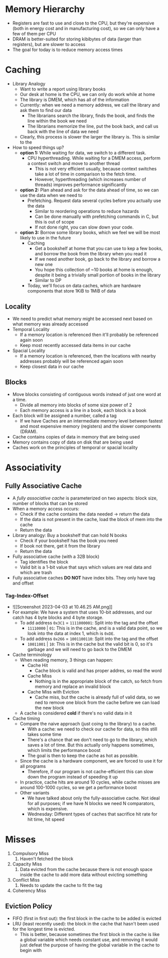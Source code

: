 # Memory Hierarchy
* Registers are fast to use and close to the CPU, but they're expensive (both in energy cost and in manufacturing cost), so we can only have a few of them per CPU
* DRAM is better-suited for storing kibibytes of data (larger than registers), but are slower to access
* The goal for today is to reduce memory access times
# Caching
* Library Analogy
	* Want to write a report using library books
	* Our desk at home is the CPU, we can only do work while at home
	* The library is DMEM, which has all of the information
	* Currently: when we need a memory address, we call the library and ask them to find our data
		* The librarians search the library, finds the book, and finds the line within the book we need
		* The librarians memorize the line, put the book back, and call us back with the line of data we need
	* Clearly, this process is slower the larger the library is. This is similar to the 
* How to speed things up?
	* **option 1:** While waiting for data, we switch to a different task.
		* CPU hyperthreading. While waiting for a DMEM access, perform a context switch and move to another thread
			* This is not very efficient usually, because context switches take a lot of time in comparison to the fetch time. 
			* However, hyperthreading (which increases number of threads) improves performance significantly
	* **option 2:** Plan ahead and ask for the data ahead of time, so we can use the data when we need to
		* Prefetching. Request data several cycles before you actually use the data
			* Similar to reordering operations to reduce hazards
			* Can be done manually with prefetching commands in C, but this is out of scope
			* If not done right, you can slow down your code.
	* **option 3:** Borrow some library books, which we feel we will be most likely to use in the future
		* Caching
			* Get a bookshelf at home that you can use to kep a few books, and borrow the book from the library when you read it
			* If we need another book, go back to the library and borrow a new one
			* You hope this collection of ~10 books at home is enough, despite it being a trivially small portion of books in the library
			* Similar to DP
		* Today, we'll focus on data caches, which are hardware components that store 1KiB to 1MiB of data
## Locality
* We need to predict what memory might be accessed next based on what memory was already accessed
* Temporal Locality
	* If a memory location is referenced then it'll probably be referenced again soon
	* Keep most recently accessed data items in our cache
* Spacial Locality
	* If a memory location is referenced, then the locations with nearby addresses probably will be referenced again soon
	* Keep closest data in our cache
## Blocks
* Move blocks consisting of contiguous words instead of just one word at a time.
	* Divide all memory into blocks of some size power of 2
	* Each memory access is a line in a book, each block is a book
* Each block will be assigned a number, called a tag
	* If we have 
Caches are an intermediate memory level between fastest and most expensive memory (registers) and the slower components (DRAM).
* Cache contains copies of data in memory that are being used
* Memory contains copy of data on disk that are being used
* Caches work on the principles of temporal or spacial locality
# Associativity

## Fully Associative Cache
* A *fully associative cache* is parameterized on two aspects: block size, number of blocks that can be stored
* When a memory access occurs:
	* Check if the cache contains the data needed -> return the data
	* If the data is not present in the cache, load the block of mem into the cache
	* Return the data
* Library analogy: Buy a bookshelf that can hold N books
	* Check if your bookshelf has the book you need
	* If book not there, get it from the library
	* Return the data
* Fully associative cache (with a 32B block)
	* Tag identifies the block
	* Valid bit is a 1-bit value that says which values are real data and which are trash
* Fully associative caches **DO NOT** have index bits. They only have tag and offset
### Tag-Index-Offset
* ![[Screenshot 2023-04-03 at 10.46.25 AM.png]]
* For example: We have a system that uses 10-bit addresses, and our catch has 4 byte blocks and 4 byte storage.
	* To add address `0x3C1` = `1111000001`: Split into the tag and the offset
		* `11110000` | `01`: This is in the cache, and is a valid data point, so we look into the data at index 1, which is `0xDE`.
	* To add address `0x266` = `1001100110`: Split into the tag and the offset
		* `10011001` | `10`: This is in the cache but the valid bit is 0, so it's garbage and we will need to go back to the DMEM
* Cache terminology
	* When reading memory, 3 things can happen:
		* Cache Hit
			* Cache block is valid and has proper addres, so read the word
		* Cache Miss
			* Nothing is in the appropriate block of the catch, so fetch from memory and replace an invalid block
		* Cache Miss with Eviction
			* Cache miss, but the cache is already full of valid data, so we ned to remove one block from the cache before we can load the new block
	* A cache is considered **cold** if there's no valid data in it
* Cache timing
	* Compare the naive approach (just coing to the library) to a cache.
		* With a cache: we need to check our cache for data, so this still takes some time
		* There's a chance that we don't need to go to the library, which saves a lot of time. But this actually only happens sometimes, which limits the performance boost
		* The goal is then to keep the cache as hot as possible.
	* Since the cache is a hardware component, we are forced to use it for all programs
		* Therefore, if our program is not cache-efficient this can slow down the program instead of speeding it up
	* In practice, cache hits are around 10 cycles, while cache misses are around 100-1000 cycles, so we get a performance boost
	* Other variants
		* We have talked about only the fully-associative cache. Not ideal for all purposes; if we have N blocks we need N comparators, which is expensive.
		* Wednesday: Different types of caches that sacrifice hit rate for hit time, hit speed
# Misses
1. Compulsory Miss
	1. Haven't fetched the block
2. Capacity Miss
	1. Data evicted from the cache because there is not enough space inside the cache to add more data without evicting something
3. Conflict Miss
	1. Needs to update the cache to fit the tag
4. Coherency Miss
## Eviction Policy
* FIFO (first in first out): the first block in the cache to be added is evicted
* LRU (least recently used): the block in the cache that hasn't been used for the longest time is evicted.
	* This is better, because sometimes the first block in the cache is like a global variable which needs constant use, and removing it would just defeat the purpose of having the global variable in the cache to begin with